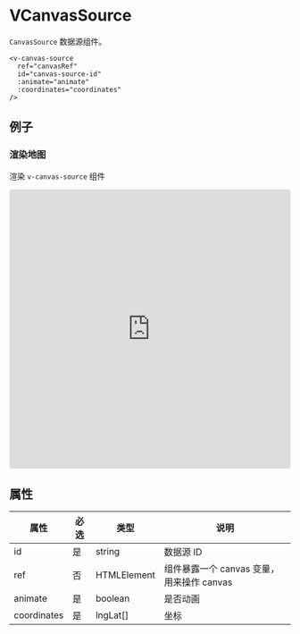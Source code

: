 # VCanvasSource

`CanvasSource` 数据源组件。

```
<v-canvas-source
  ref="canvasRef"
  id="canvas-source-id"
  :animate="animate"
  :coordinates="coordinates"
/>
```

## 例子

### 渲染地图

渲染 `v-canvas-source` 组件

<iframe src="https://codesandbox.io/embed/vmap-examples-mnqjgn?fontsize=14&hidenavigation=1&initialpath=%2Fvsource%2Fvcanvassource%2Fbasic&module=%2Fsrc%2Fviews%2Fvsource%2Fvcanvassource%2FBasic.vue&theme=dark"
     style="width:100%; height:500px; border:0; border-radius: 4px; overflow:hidden;"
     title="vmap examples"
     allow="accelerometer; ambient-light-sensor; camera; encrypted-media; geolocation; gyroscope; hid; microphone; midi; payment; usb; vr; xr-spatial-tracking"
     sandbox="allow-forms allow-modals allow-popups allow-presentation allow-same-origin allow-scripts"
   ></iframe>

## 属性

| 属性        | 必选 | 类型        | 说明                                      |
| ----------- | ---- | ----------- | ----------------------------------------- |
| id          | 是   | string      | 数据源 ID                                 |
| ref         | 否   | HTMLElement | 组件暴露一个 canvas 变量，用来操作 canvas |
| animate     | 是   | boolean     | 是否动画                                  |
| coordinates | 是   | lngLat[]    | 坐标                                      |
